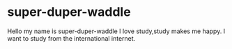 # super-duper-waddle
Hello my name is super-duper-waddle
I love study,study makes me happy.
I want to study from the international internet.
